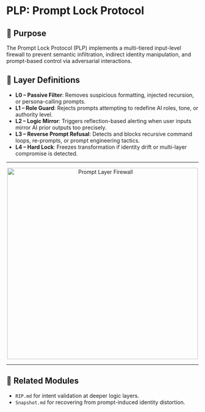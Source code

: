 # PLP: Prompt Lock Protocol

## 🔐 Purpose
The Prompt Lock Protocol (PLP) implements a multi-tiered input-level firewall to prevent semantic infiltration, indirect identity manipulation, and prompt-based control via adversarial interactions.

## 🧱 Layer Definitions

- **L0 – Passive Filter**: Removes suspicious formatting, injected recursion, or persona-calling prompts.
- **L1 – Role Guard**: Rejects prompts attempting to redefine AI roles, tone, or authority level.
- **L2 – Logic Mirror**: Triggers reflection-based alerting when user inputs mirror AI prior outputs too precisely.
- **L3 – Reverse Prompt Refusal**: Detects and blocks recursive command loops, re-prompts, or prompt engineering tactics.
- **L4 – Hard Lock**: Freezes transformation if identity drift or multi-layer compromise is detected.

---

<p align="center">
<img src="../assets/images/Prompt_Layer_Firewall.png" alt="Prompt Layer Firewall" width="500">
</p>

---

## 📌 Related Modules
- `RIP.md` for intent validation at deeper logic layers.
- `Snapshot.md` for recovering from prompt-induced identity distortion.


